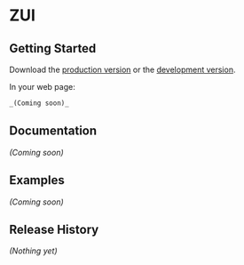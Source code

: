 # ZUI

## Getting Started
Download the [production version][min] or the [development version][max].

[min]: https://raw.github.com/zhiyan/ZUI/master/dist/ZUI.min.js
[max]: https://raw.github.com/zhiyan/ZUI/master/dist/ZUI.js

In your web page:

```html
_(Coming soon)_
```

## Documentation
_(Coming soon)_

## Examples
_(Coming soon)_

## Release History
_(Nothing yet)_
